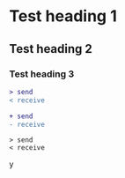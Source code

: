 # Test heading 1

## Test heading 2

### Test heading 3

```diff
> send
< receive
```

```diff
+ send
- receive
```

```
> send
< receive
```

y
